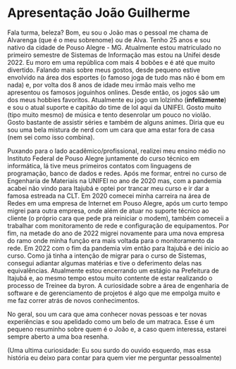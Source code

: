 # Apresentação João Guilherme

Fala turma, beleza? Bom, eu sou o João mas o pessoal me chama de Alvarenga (que é o meu sobrenome) ou de Alva. Tenho 25 anos e sou nativo da cidade de Pouso Alegre - MG. Atualmente estou matriculado no primeiro semestre de Sistemas de Informação mas estou na Unifei desde 2022. Eu moro em uma república com mais 4 bobões e é até que muito divertido. Falando mais sobre meus gostos, desde pequeno estive envolvido na área dos esportes (o famoso joga de tudo mas não é bom em nada) e, por volta dos 8 anos de idade meu irmão mais velho me apresentou os famosos joguinhos onlines. Desde então, os jogos são um dos meus hobbies favoritos. Atualmente eu jogo um lolzinho (**infelizmente**) e sou o atual suporte e capitão do time de lol aqui da UNIFEI. Gosto muito (tipo muito mesmo) de música e tento desenrolar um pouco no violão. Gosto bastante de assistir séries e também de alguns animes. Diria que eu sou uma bela mistura de nerd com um cara que ama estar fora de casa (nem sei como isso combina).

Puxando para o lado acadêmico/profissional, realizei meu ensino médio no Instituto Federal de Pouso Alegre juntamente do curso técnico em informática, lá tive meus primeiros contatos com linguagens de programação, banco de dados e redes. Após me formar, entrei no curso de Engenharia de Materiais na UNIFEI no ano de 2020 mas, com a pandemia acabei não vindo para Itajubá e optei por trancar meu curso e ir dar a famosa estreada na CLT. Em 2020 comecei minha carreira na área de Redes em uma empresa de Internet em Pouso Alegre, após um curto tempo migrei para outra empresa, onde além de atuar no suporte técnico ao cliente (o próprio cara que pede pra reiniciar o modem), também comeceii a trabalhar com monitoramento de rede e configuração de equipamentos. Por fim, na metade do ano de 2022 migrei novamente para uma nova empresa do ramo onde minha função era mais voltada para o monitoramento da rede. Em 2022 com o fim da pandemia vim então para Itajubá e dei inicio ao curso. Como já tinha a intenção de migrar para o curso de Sistemas, consegui adiantar algumas matérias e tive o deferimento delas nas equivalências. Atualmente estou encerrando um estágio na Prefeitura de Itajubá e, ao mesmo tempo estou muito contente de estar realizando o processo de Treinee da byron. A curiosidade sobre a área de engenharia de software e de gerenciamento de projetos é algo que me empolga muito e me faz correr atrás de novos conhecimentos.

No geral, sou um cara que ama conhecer novas pessoas e ter novas experiências e sou apelidado como um belo de um matraca. Esse é um pequeno resuminho sobre quem é o João e, a caso quem interessa, estarei sempre aberto a uma boa resenha. 

(Uma ultima curiosidade: Eu sou surdo do ouvido esquerdo, mas essa história eu deixo para contar para quem vier me perguntar pessoalmente)






